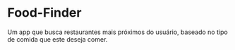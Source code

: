 # Food-Finder
Um app que busca restaurantes mais próximos do usuário, baseado no tipo de comida que este deseja comer.
